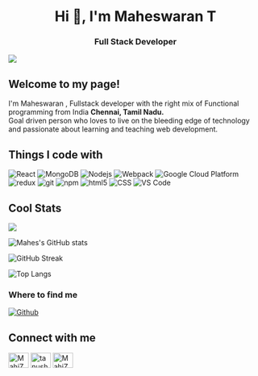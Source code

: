  <h1 align="center">Hi 👋, I'm Maheswaran T</h1>
<h3 align="center">Full Stack Developer</h3>

<p align="left"> <img src="https://cdn.dribbble.com/users/1068771/screenshots/14225432/media/0da8c461ba3920a8c827d864a6e051ed.jpg?compress=1&resize=1200x900&vertical=top" /> </p>

<h2>Welcome to my page! </h2>
I'm Maheswaran , Fullstack developer with the right mix of Functional programming from India <b>Chennai, Tamil Nadu.</b>
<br/>Goal driven person who loves to live on the bleeding edge of technology and passionate about learning and teaching web development.</p>
<h2>Things I code with </h2>
<p>
  <img alt="React" src="https://img.shields.io/badge/-React-45b8d8?style=flat-square&logo=react&logoColor=white" />
  <img alt="MongoDB" src="https://img.shields.io/badge/-MongoDB-13aa52?style=flat-square&logo=mongodb&logoColor=white" />
  <img alt="Nodejs" src="https://img.shields.io/badge/-Nodejs-43853d?style=flat-square&logo=Node.js&logoColor=white" />
  <img alt="Webpack" src="https://img.shields.io/badge/-Webpack-8DD6F9?style=flat-square&logo=webpack&logoColor=white" /> 
  <img alt="Google Cloud Platform" src="https://img.shields.io/badge/-Google_Cloud_Platform-1a73e8?style=flat-square&logo=google-cloud&logoColor=white" />
  <img alt="redux" src="https://img.shields.io/badge/-Redux-764ABC?style=flat-square&logo=redux&logoColor=white" />
  <img alt="git" src="https://img.shields.io/badge/-Git-F05032?style=flat-square&logo=git&logoColor=white" />
  <img alt="npm" src="https://img.shields.io/badge/-NPM-CB3837?style=flat-square&logo=npm&logoColor=white" />
  <img alt="html5" src="https://img.shields.io/badge/-HTML5-E34F26?style=flat-square&logo=html5&logoColor=white" />
  <img alt="CSS" src="https://img.shields.io/badge/-CSS-764ABC?style=flat-square&logo=CSS3&logoColor=white" />
  <img alt="VS Code" src="https://img.shields.io/badge/-VS_Code-007ACC?style=flat-square&logo=visual-studio-code&logoColor=white" /> 
</p>

<h2>Cool Stats </h2>
<img src="https://komarev.com/ghpvc/?username=MahiZhan1606&label=Profile+Views&style=flat-square&color=ff69b4" />

![Mahes's GitHub stats](https://github-readme-stats.vercel.app/api?username=MahiZhan1606&show_icons=true&theme=radical)

![GitHub Streak](https://github-readme-streak-stats.herokuapp.com/?user=MahiZhan1606&theme=radical)

![Top Langs](https://github-readme-stats.vercel.app/api/top-langs/?username=MahiZhan1606&layout=compact&theme=radical&langs_count=6)

<h3>Where to find me</h3>
<p>
<a href="https://github.com/MahiZhan1606" target="_blank"><img alt="Github" src="https://img.shields.io/badge/GitHub-%2312100E.svg?&style=for-the-badge&logo=Github&logoColor=white" /></a>
</p>

<h2 align="left">Connect with me</h2>
<p align="left">
<a href="https://twitter.com/IamMahes_FSDev" target="blank"><img align="center" src="https://raw.githubusercontent.com/rahuldkjain/github-profile-readme-generator/master/src/images/icons/Social/twitter.svg" alt="MahiZhan1606" height="30" width="40" /></a>
<a href="https://www.linkedin.com/in/Maheswaran-T/" target="blank"><img align="center" src="https://raw.githubusercontent.com/rahuldkjain/github-profile-readme-generator/master/src/images/icons/Social/linked-in-alt.svg" alt="tanush-savadi-2161181b1" height="30" width="40" /></a>
<a href="https://www.instagram.com/iam_mahes_fsdev/" target="blank"><img align="center" src="https://raw.githubusercontent.com/rahuldkjain/github-profile-readme-generator/master/src/images/icons/Social/instagram.svg" alt="MahiZhan1606" height="30" width="40" /></a>
</p>
